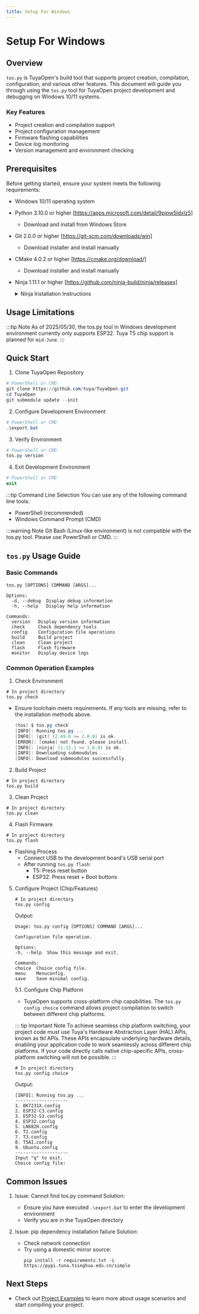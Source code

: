 ```yaml
---
title: Setup For Windows
---
```


# Setup For Windows

## Overview

`tos.py` is TuyaOpen's build tool that supports project creation, compilation, configuration, and various other features. This document will guide you through using the `tos.py` tool for TuyaOpen project development and debugging on Windows 10/11 systems.

### Key Features

- Project creation and compilation support
- Project configuration management
- Firmware flashing capabilities
- Device log monitoring
- Version management and environment checking

## Prerequisites

Before getting started, ensure your system meets the following requirements:

- Windows 10/11 operating system
- Python 3.10.0 or higher [https://apps.microsoft.com/detail/9pjpw5ldxlz5]
  - Download and install from Windows Store
- Git 2.0.0 or higher [https://git-scm.com/downloads/win]
  - Download installer and install manually
- CMake 4.0.2 or higher [https://cmake.org/download/]
  - Download installer and install manually
- Ninja 1.11.1 or higher [https://github.com/ninja-build/ninja/releases]
   <details>
   <summary>Ninja Installation Instructions</summary>
      1. Download Ninja
         - Visit the [Ninja releases page](https://github.com/ninja-build/ninja/releases)
         - Download the latest version of `ninja-win.zip`

      2. Installation Steps
         - Extract the downloaded `ninja-win.zip` file
         - Copy the extracted `ninja.exe` to one of the following locations:
           - `C:\Windows` (requires administrator privileges)
           - Or add to any directory in the system's Path environment variable
           - Or place directly in the TuyaOpen project root directory

      3. Verify Installation
         ```powershell
         ninja --version
         ```

      - If choosing to place ninja.exe in the project directory, ensure it exists before running `export.bat`
      - It's recommended to place ninja.exe in a system directory or add it to the environment variables for global usage
      </details>

## Usage Limitations

:::tip Note As of 2025/05/30, the tos.py tool in Windows development environment currently only supports ESP32. Tuya T5 chip support is planned for `mid-June`. :::

## Quick Start

1. Clone TuyaOpen Repository

```powershell
# PowerShell or CMD
git clone https://github.com/tuya/TuyaOpen.git
cd TuyaOpen
git submodule update --init
```

2. Configure Development Environment

```powershell
# PowerShell or CMD
.\export.bat
```

3. Verify Environment

```powershell
# PowerShell or CMD
tos.py version
```

4. Exit Development Environment

```powershell
# PowerShell or CMD
exit
```

:::tip Command Line Selection You can use any of the following command line tools:

- PowerShell (recommended)
- Windows Command Prompt (CMD)

:::warning Note Git Bash (Linux-like environment) is not compatible with the tos.py tool. Please use PowerShell or CMD. :::

## `tos.py` Usage Guide

### Basic Commands

```shell
tos.py [OPTIONS] COMMAND [ARGS]...

Options:
  -d, --debug  Display debug information
  -h, --help   Display help information

Commands:
  version   Display version information
  check     Check dependency tools
  config    Configuration file operations
  build     Build project
  clean     Clean project
  flash     Flash firmware
  monitor   Display device logs
```

### Common Operation Examples

1. Check Environment

```shell
# In project directory
tos.py check
```

- Ensure toolchain meets requirements. If any tools are missing, refer to the installation methods above.
  ```powershell
  (tos) $ tos.py check
  [INFO]: Running tos.py ...
  [INFO]: [git] (2.49.0 >= 2.0.0) is ok.
  [ERROR]: [cmake] not found, please install.
  [INFO]: [ninja] (1.12.1 >= 1.6.0) is ok.
  [INFO]: Downloading submoudules ...
  [INFO]: Download submoudules successfully.
  ```

2. Build Project

```shell
# In project directory
tos.py build
```

3. Clean Project

```shell
# In project directory
tos.py clean
```

4. Flash Firmware

```shell
# In project directory
tos.py flash
```

- Flashing Process
  - Connect USB to the development board's USB serial port
  - After running `tos.py flash`:
    - T5: Press reset button
    - ESP32: Press reset + Boot buttons

5. Configure Project (Chip/Features)

   ```shell
   # In project directory
   tos.py config
   ```

   Output:

   ```shell
   Usage: tos.py config [OPTIONS] COMMAND [ARGS]...

   Configuration file operation.

   Options:
   -h, --help  Show this message and exit.

   Commands:
   choice  Choice config file.
   menu    Menuconfig.
   save    Save minimal config.
   ```

   5.1. Configure Chip Platform

   - TuyaOpen supports cross-platform chip capabilities. The `tos.py config choice` command allows project compilation to switch between different chip platforms.

   ::: tip Important Note To achieve seamless chip platform switching, your project code must use Tuya's Hardware Abstraction Layer (HAL) APIs, known as tkl APIs. These APIs encapsulate underlying hardware details, enabling your application code to work seamlessly across different chip platforms. If your code directly calls native chip-specific APIs, cross-platform switching will not be possible. :::

   ```shell
   # In project directory
   tos.py config choice
   ```

   Output:

   ```
   [INFO]: Running tos.py ...
   --------------------
   1. BK7231X.config
   2. ESP32-C3.config
   3. ESP32-S3.config
   4. ESP32.config
   5. LN882H.config
   6. T2.config
   7. T3.config
   8. T5AI.config
   9. Ubuntu.config
   --------------------
   Input "q" to exit.
   Choice config file:
   ```

## Common Issues

1. Issue: Cannot find tos.py command Solution:

   - Ensure you have executed `.\export.bat` to enter the development environment
   - Verify you are in the TuyaOpen directory

2. Issue: pip dependency installation failure Solution:
   - Check network connection
   - Try using a domestic mirror source:
     ```shell
     pip install -r requirements.txt -i https://pypi.tuna.tsinghua.edu.cn/simple
     ```

## Next Steps

- Check out [Project Examples](../examples/index.rst) to learn more about usage scenarios and start compiling your project.

<!-- todo: Additional documentation, "Creating New Projects with tos" -->
